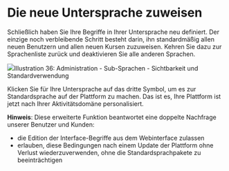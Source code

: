# Die neue Untersprache zuweisen

Schließlich haben Sie Ihre Begriffe in Ihrer Untersprache neu definiert. Der einzige noch verbleibende Schritt besteht darin, ihn standardmäßig allen neuen Benutzern und allen neuen Kursen zuzuweisen. Kehren Sie dazu zur Sprachenliste zurück und deaktivieren Sie alle anderen Sprachen.

![](../../../../.gitbook/assets/graficos41%20%285%29.png)Illustration 36: Administration - Sub-Sprachen - Sichtbarkeit und Standardverwendung

Klicken Sie für Ihre Untersprache auf das dritte Symbol, um es zur Standardsprache auf der Plattform zu machen. Das ist es, Ihre Plattform ist jetzt nach Ihrer Aktivitätsdomäne personalisiert.

**Hinweis**: Diese erweiterte Funktion beantwortet eine doppelte Nachfrage unserer Benutzer und Kunden:

* die Edition der Interface-Begriffe aus dem Webinterface zulassen
* erlauben, diese Bedingungen nach einem Update der Plattform ohne Verlust wiederzuverwenden, ohne die Standardsprachpakete zu beeinträchtigen